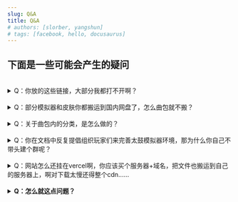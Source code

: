 ```yaml
---
slug: Q&A
title: Q&A
# authors: [slorber, yangshun]
# tags: [facebook, hello, docusaurus]
---
```


<!-- [Docusaurus blogging features](https://docusaurus.io/docs/blog) are powered by the [blog plugin](https://docusaurus.io/docs/api/plugins/@docusaurus/plugin-content-blog). -->

<!-- Simply add Markdown files (or folders) to the `blog` directory.

Regular blog authors can be added to `authors.yml`.

The blog post date can be extracted from filenames, such as: -->

<!-- - `2019-05-30-welcome.md`
- `2019-05-30-welcome/index.md`

A blog post folder can be convenient to co-locate blog post images:

![Docusaurus Plushie](./docusaurus-plushie-banner.jpeg)

The blog supports tags as well!

**And if you don't want a blog**: just delete this directory, and use `blog: false` in your Docusaurus config. -->


## 下面是一些可能会产生的疑问

<br/>

<details>
  <summary>Q：你放的这些链接，大部分我都打不开啊？</summary>
  A：链接都是好的，网络问题自己想办法。<br/>
  要是国内还有人做这些，还用得着这么麻烦去找老外的东西吗（
</details>

<br/>

<details>
  <summary>Q：部分模拟器和皮肤你都搬运到国内网盘了，怎么曲包就不搬？</summary>
  A：我不觉得拿别人辛苦做的东西往网站上挂是一件好事，往QQ群里发一发也就算了，挂网站上是否有点（<br/>
  对于皮肤，制作者表示<b>只要标明了作者就可以随意分发</b>，但曲包没有。<br/>
  如果真的解决不了网络问题，或许你可以试试在各大太鼓群里搜索Song TJAP3 ver1.29.zip这个文件（
</details>

<br/>

<details>
  <summary>Q：关于曲包内的分类，是怎么做的？</summary>
  A：仔细观察曲包内每个分类文件夹里面的box.def文件，相信你可以解决。<br/>
  具体内容会写的，看我什么时候有时间吧，写个进阶内容。
</details>

<br/>

<details>
  <summary>Q：你在文档中反复提倡组织玩家们来完善太鼓模拟器环境，那为什么你自己不带头建个群呢？</summary>
  A：我建了个群，说着为太鼓圈做贡献，带领着一支小团队打造了国内良好完善的圈子，吸引了越来越多的玩家随后逐渐壮大...<br/>
  <b>这话说出来我自己都不信。</b><br/>
  实际情况是，大多数人只是想着把你当成终身免费模拟器售后(?)而已（<br/>
  至少目前情况是这样的，我也希望有变好的一天，所以我现在不就正在为此做出努力嘛。
</details>

<br/>

<details>
  <summary>Q：网站怎么还挂在vercel啊，你应该买个服务器+域名，把文件也搬运到自己的服务器上，啊对下载太慢还得整个cdn......</summary>
  A：您对于我工作的支持和喜爱我已经感受到了，我也对您表示忠心的感谢！我这边微信支付宝都可以请问您什么时候打钱过来？
</details>

<br/>

<details>
  <summary><b>Q：怎么就这点问题？</b></summary>
  A：我也不知道你们有什么问题啊，让你们反馈到现在也没见到人（<br/>
  <b>请一定要反馈！</b>
</details>